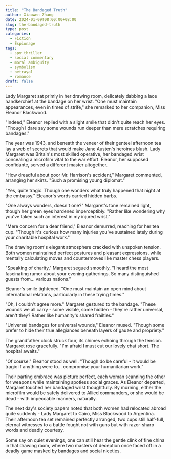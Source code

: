 ```yaml
---
title: "The Bandaged Truth"
author: Xiaowen Zhang
date: 2024-01-09T08:00:00+08:00
slug: the-bandaged-truth
type: post
categories:
  - Fiction
  - Espionage
tags:
  - spy thriller
  - social commentary
  - moral ambiguity
  - symbolism
  - betrayal
  - romance
draft: false
---
```


Lady Margaret sat primly in her drawing room, delicately dabbing a lace handkerchief at the bandage on her wrist. "One must maintain appearances, even in times of strife," she remarked to her companion, Miss Eleanor Blackwood.

"Indeed," Eleanor replied with a slight smile that didn't quite reach her eyes. "Though I dare say some wounds run deeper than mere scratches requiring bandages."

The year was 1943, and beneath the veneer of their genteel afternoon tea lay a web of secrets that would make Jane Austen's heroines blush. Lady Margaret was Britain's most skilled operative, her bandaged wrist concealing a microfilm vital to the war effort. Eleanor, her supposed confidante, served a different master altogether.

"How dreadful about poor Mr. Harrison's accident," Margaret commented, arranging her skirts. "Such a promising young diplomat."

"Yes, quite tragic. Though one wonders what truly happened that night at the embassy." Eleanor's words carried hidden barbs.

"One always wonders, doesn't one?" Margaret's tone remained light, though her green eyes hardened imperceptibly. "Rather like wondering why you've taken such an interest in my injured wrist."

"Mere concern for a dear friend," Eleanor demurred, reaching for her tea cup. "Though it's curious how many injuries you've sustained lately during your charitable hospital work."

The drawing room's elegant atmosphere crackled with unspoken tension. Both women maintained perfect postures and pleasant expressions, while mentally calculating moves and countermoves like master chess players.

"Speaking of charity," Margaret segued smoothly, "I heard the most fascinating rumor about your evening gatherings. So many distinguished guests from... various nations."

Eleanor's smile tightened. "One must maintain an open mind about international relations, particularly in these trying times."

"Oh, I couldn't agree more." Margaret gestured to the bandage. "These wounds we all carry - some visible, some hidden - they're rather universal, aren't they? Rather like humanity's shared frailties."

"Universal bandages for universal wounds," Eleanor mused. "Though some prefer to hide their true allegiances beneath layers of gauze and propriety."

The grandfather clock struck four, its chimes echoing through the tension. Margaret rose gracefully. "I'm afraid I must cut our lovely chat short. The hospital awaits."

"Of course." Eleanor stood as well. "Though do be careful - it would be tragic if anything were to... compromise your humanitarian work."

Their parting embrace was picture perfect, each woman scanning the other for weapons while maintaining spotless social graces. As Eleanor departed, Margaret touched her bandaged wrist thoughtfully. By morning, either the microfilm would be safely delivered to Allied commanders, or she would be dead - with impeccable manners, naturally.

The next day's society papers noted that both women had relocated abroad quite suddenly - Lady Margaret to Cairo, Miss Blackwood to Argentina. Their afternoon tea set remained perfectly arranged, two cups still half-full, eternal witnesses to a battle fought not with guns but with razor-sharp words and deadly courtesy.

Some say on quiet evenings, one can still hear the gentle clink of fine china in that drawing room, where two masters of deception once faced off in a deadly game masked by bandages and social niceties.